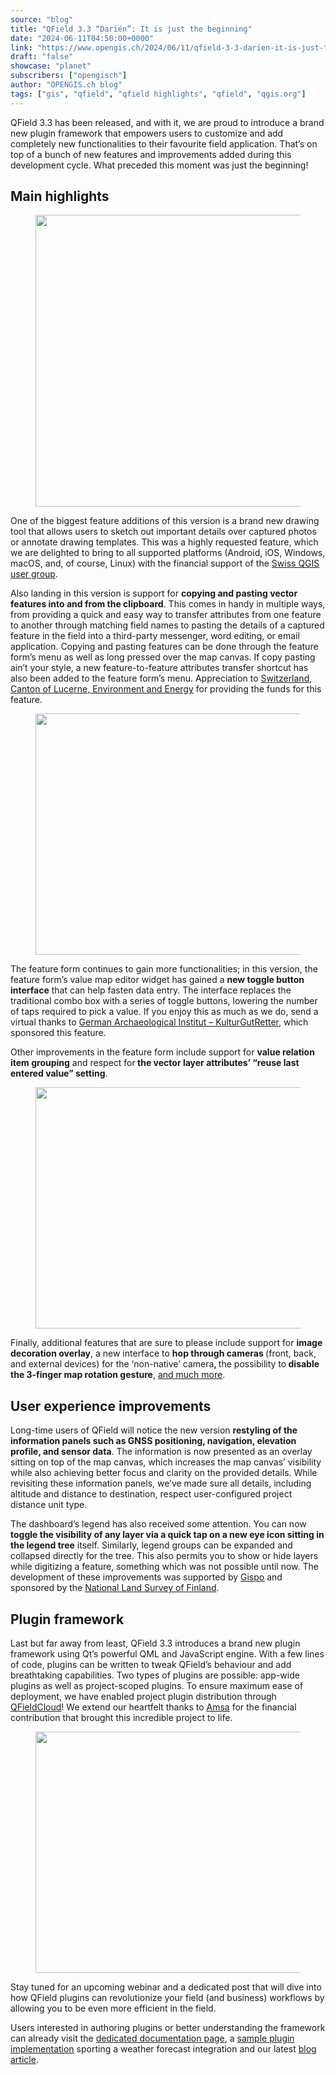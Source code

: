 ```yaml
---
source: "blog"
title: "QField 3.3 “Darién”: It is just the beginning"
date: "2024-06-11T04:50:00+0000"
link: "https://www.opengis.ch/2024/06/11/qfield-3-3-darien-it-is-just-the-beginning/"
draft: "false"
showcase: "planet"
subscribers: ["opengisch"]
author: "OPENGIS.ch blog"
tags: ["gis", "qfield", "qfield highlights", "qfield", "qgis.org"]
---
```


<p>QField 3.3 has been released, and with it, we are proud to introduce a brand new plugin framework that empowers users to customize and add completely new functionalities to their favourite field application. That’s on top of a bunch of new features and improvements added during this development cycle. What preceded this moment was just the beginning!</p>



<h2 class="wp-block-heading">Main highlights</h2>



<figure class="wp-block-image size-full"><img alt="" class="wp-image-14432" height="467" src="https://i0.wp.com/www.opengis.ch/wp-content/uploads/2024/06/33splash.png?resize=750%2C467&#038;ssl=1" width="750" /></figure>



<p>One of the biggest feature additions of this version is a brand new drawing tool that allows users to sketch out important details over captured photos or annotate drawing templates. This was a highly requested feature, which we are delighted to bring to all supported platforms (Android, iOS, Windows, macOS, and, of course, Linux) with the financial support of the <a href="http://qgis.ch">Swiss QGIS user group</a>.</p>



<p>Also landing in this version is support for <strong>copying and pasting vector features into and from the clipboard</strong>. This comes in handy in multiple ways, from providing a quick and easy way to transfer attributes from one feature to another through matching field names to pasting the details of a captured feature in the field into a third-party messenger, word editing, or email application. Copying and pasting features can be done through the feature form’s menu as well as long pressed over the map canvas. If copy pasting ain’t your style, a new feature-to-feature attributes transfer shortcut has also been added to the feature form’s menu. Appreciation to <a href="https://uwe.lu.ch/" rel="noreferrer noopener" target="_blank">Switzerland, Canton of Lucerne, Environment and Energy</a> for providing the funds for this feature.</p>



<figure class="wp-block-image size-full"><img alt="" class="wp-image-14468" height="386" src="https://i0.wp.com/www.opengis.ch/wp-content/uploads/2024/06/transfer_attributes-1.png?resize=750%2C386&#038;ssl=1" width="750" /></figure>



<p>The feature form continues to gain more functionalities; in this version, the feature form’s value map editor widget has gained a <strong>new toggle button interface</strong> that can help fasten data entry. The interface replaces the traditional combo box with a series of toggle buttons, lowering the number of taps required to pick a value. If you enjoy this as much as we do, send a virtual thanks to <a href="https://www.kulturgutretter.org/en/home-2/">German Archaeological Institut &#8211; KulturGutRetter</a>, which sponsored this feature.</p>



<p>Other improvements in the feature form include support for <strong>value relation item grouping</strong> and respect for<strong> the vector layer attributes’ &#8220;reuse last entered value&#8221; setting</strong>.</p>



<figure class="wp-block-image size-full"><img alt="" class="wp-image-14467" height="386" src="https://i0.wp.com/www.opengis.ch/wp-content/uploads/2024/06/value_map_buttons-1.png?resize=750%2C386&#038;ssl=1" width="750" /></figure>



<p>Finally, additional features that are sure to please include support for <strong>image decoration overlay</strong>, a new interface to <strong>hop through cameras </strong>(front, back, and external devices) for the ‘non-native’ camera<strong>, </strong>the possibility to<strong> disable the 3-finger map rotation gesture</strong>, <a href="https://github.com/opengisch/QField/releases/tag/v3.3.0">and much more</a>.</p>



<h2 class="wp-block-heading"><strong>User experience improvements</strong></h2>



<p>Long-time users of QField will notice the new version <strong>restyling of the information panels such as GNSS positioning, navigation, elevation profile, and sensor data</strong>. The information is now presented as an overlay sitting on top of the map canvas, which increases the map canvas&#8217; visibility while also achieving better focus and clarity on the provided details. While revisiting these information panels, we’ve made sure all details, including altitude and distance to destination, respect user-configured project distance unit type.</p>



<p>The dashboard’s legend has also received some attention. You can now <strong>toggle the visibility of any layer via a quick tap on a new eye icon sitting in the legend tree</strong> itself. Similarly, legend groups can be expanded and collapsed directly for the tree. This also permits you to show or hide layers while digitizing a feature, something which was not possible until now. The development of these improvements was supported by <a href="https://www.gispo.fi/en">Gispo</a> and sponsored by the <a href="https://www.maanmittauslaitos.fi/en">National Land Survey of Finland</a>.</p>



<h2 class="wp-block-heading"><strong>Plugin framework</strong></h2>



<p>Last but far away from least, QField 3.3 introduces a brand new plugin framework using Qt’s powerful QML and JavaScript engine. With a few lines of code, plugins can be written to tweak QField’s behaviour and add breathtaking capabilities. Two types of plugins are possible: app-wide plugins as well as project-scoped plugins. To ensure maximum ease of deployment, we have enabled project plugin distribution through <a href="https://qfield.cloud" rel="noreferrer noopener" target="_blank">QFieldCloud</a>! We extend our heartfelt thanks to <a href="https://www.amsa.it/en/cittadini" rel="noreferrer noopener" target="_blank">Amsa</a> for the financial contribution that brought this incredible project to life.</p>



<figure class="wp-block-image size-full"><img alt="" class="wp-image-14465" height="386" src="https://i0.wp.com/www.opengis.ch/wp-content/uploads/2024/06/plugin_manager-1.png?resize=750%2C386&#038;ssl=1" width="750" /></figure>



<p>Stay tuned for an upcoming webinar and a dedicated post that will dive into how QField plugins can revolutionize your field (and business) workflows by allowing you to be even more efficient in the field.</p>



<p>Users interested in authoring plugins or better understanding the framework can already visit the <a href="https://docs.qfield.org/how-to/plugins/" rel="noreferrer noopener" target="_blank">dedicated documentation page</a>, a <a href="https://github.com/opengisch/qfield-weather-forecast">sample plugin implementation</a> sporting a weather forecast integration and our latest <a href="https://www.opengis.ch/2024/06/18/supercharge-your-fieldwork-with-qfields-project-and-app-wide-plugins/">blog article</a>.</p>
